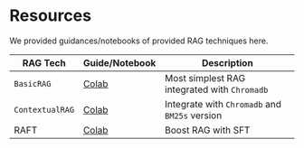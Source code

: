 # Resources

We provided guidances/notebooks of provided RAG techniques here.

| RAG Tech        | Guide/Notebook                                                                                     | Description                                      |
|------------------|-----------------------------------------------------------------------------------------------------|--------------------------------------------------|
| `BasicRAG`       | [Colab](https://colab.research.google.com/drive/19hzGSQqx-LIsSbnNkV71ipRAIiFingvP)                | Most simplest RAG integrated with `Chromadb`     |
| `ContextualRAG`  | [Colab](https://colab.research.google.com/drive/1vT2Wl8FzYt25_4CMMg-2vcF4y17iTSjO)                | Integrate with `Chromadb` and `BM25s` version    |
| RAFT | [Colab](https://drive.google.com/file/d/1U-jHS0DVBiih0sn0c-eL4uVoFtFG1uzl) | Boost RAG with SFT |
